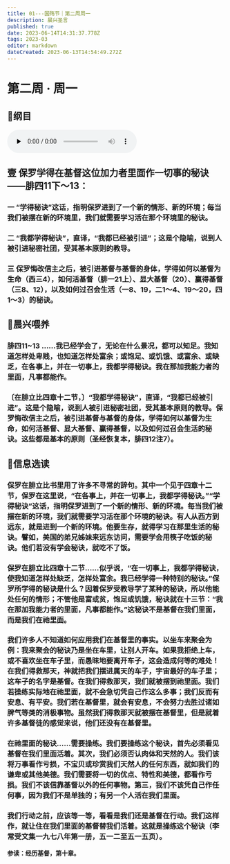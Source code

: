 ```yaml
---
title: 01---国殇节｜第二周周一
description: 晨兴圣言
published: true
date: 2023-06-14T14:31:37.778Z
tags: 2023-03
editor: markdown
dateCreated: 2023-06-13T14:54:49.272Z
---
```


# 第二周 · 周一
## 📖纲目
<audio id="audio" controls="" preload="none">
      <source id="mp3" src="/2023-03/week2/week2day1.mp3">
</audio>

## 壹	保罗学得在基督这位加力者里面作一切事的秘诀——腓四11下～13：

### 一	“学得秘诀”这话，指明保罗进到了一个新的情形、新的环境；每当我们被摆在新的环境里，我们就需要学习活在那个环境里的秘诀。

### 二	“我都学得秘诀”，直译，“我都已经被引进”；这是个隐喻，说到人被引进秘密社团，受其基本原则的教导。

### 三	保罗悔改信主之后，被引进基督与基督的身体，学得如何以基督为生命（西三4），如何活基督（腓一21上）、显大基督（20）、赢得基督（三8、12），以及如何过召会生活（一8、19，二1～4、19～20，四1～3）的秘诀。

## 📖晨兴喂养

### 腓四11~13    ……我已经学会了，无论在什么景况，都可以知足。我知道怎样处卑贱，也知道怎样处富余；或饱足、或饥饿、或富余、或缺乏，在各事上，并在一切事上，我都学得秘诀。我在那加我能力者的里面，凡事都能作。

### 〔在腓立比四章十二节，〕“我都学得秘诀”，直译，“我都已经被引进”。这是个隐喻，说到人被引进秘密社团，受其基本原则的教导。保罗悔改信主之后，被引进基督与基督的身体，学得如何以基督为生命，如何活基督、显大基督、赢得基督，以及如何过召会生活的秘诀。这些都是基本的原则（圣经恢复本，腓四12注7）。

## 📖信息选读

### 保罗在腓立比书里用了许多不寻常的辞句。其中一个见于四章十二节，保罗在这里说，“在各事上，并在一切事上，我都学得秘诀。”“学得秘诀”这话，指明保罗进到了一个新的情形、新的环境。每当我们被摆在新的环境，我们就需要学习活在那个环境的秘诀。有人从西方到远东，就是进到一个新的环境。他要生存，就得学习在那里生活的秘诀。譬如，美国的弟兄姊妹来远东访问，需要学会用筷子吃饭的秘诀。他们若没有学会秘诀，就吃不了饭。

### 保罗在腓立比四章十二节……似乎说，“在一切事上，我都学得秘诀，使我知道怎样处缺乏，怎样处富余。我已经学得一种特别的秘诀。”保罗所学得的秘诀是什么？因着保罗受教导学了某种的秘诀，所以他能处任何的情形；不管他是富或贫，饱足或饥饿，秘诀就在十三节：“我在那加我能力者的里面，凡事都能作。”这秘诀不是基督在我们里面，而是我们在祂里面。

### 我们许多人不知道如何应用我们在基督里的事实。以坐车来聚会为例：我来聚会的秘诀乃是坐在车里，让别人开车。如果我拒绝上车，或不喜欢坐在车子里，而愚昧地要离开车子，这会造成何等的难处！在我们得救那天，神就把我们摆进属天的车子，宇宙最好的车子里；这车子的名字是基督。在我们得救那天，我们就被摆到祂里面。我们若操练实际地在祂里面，就不会急切凭自己作这么多事；我们反而有安息、有平安。我们若在基督里，就会有安息，不会努力去胜过诸如脾气等类的消极事物。虽然我们得救那天就被摆在基督里，但是就着许多基督徒的感觉来说，他们还没有在基督里。

### 在祂里面的秘诀……需要操练。我们要操练这个秘诀，首先必须看见基督在我们里面活着。其次，我们必须否认肉体和天然的人。我们该将万事看作亏损，不宝贝或珍赏我们天然人的任何东西，就如我们的谦卑或其他美德。我们需要将一切的优点、特性和美德，都看作亏损。我们不该信靠基督以外的任何事物。第三，我们不该凭自己作任何事，因为我们不是单独的；有另一个人活在我们里面。

### 我们行动之前，应该等一等，看看是我们还是基督在行动。我们这样作，就让住在我们里面的基督替我们活着。这就是操练这个秘诀（李常受文集一九七八年第一册，五一二至五一五页）。

**参读：经历基督，第十章。**
<!-- Google tag (gtag.js) -->
<script async src="https://www.googletagmanager.com/gtag/js?id=G-1P8709Z16T"></script>
<script>
  window.dataLayer = window.dataLayer || [];
  function gtag(){dataLayer.push(arguments);}
  gtag('js', new Date());

  gtag('config', 'G-1P8709Z16T');
</script>